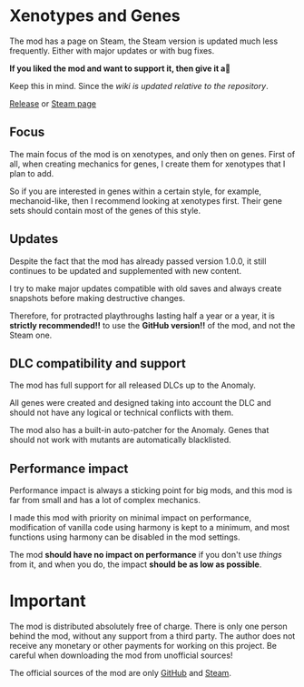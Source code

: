 # Xenotypes and Genes
The mod has a page on Steam, the Steam version is updated much less frequently. Either with major updates or with bug fixes.

**If you liked the mod and want to support it, then give it a**:star2:

Keep this in mind. Since the _wiki is updated relative to the repository_.

[Release](https://github.com/WVCSergkart/WVC_RacesBiotech/releases) or [Steam page](https://steamcommunity.com/sharedfiles/filedetails/?id=2886992038)

## Focus
The main focus of the mod is on xenotypes, and only then on genes. First of all, when creating mechanics for genes, I create them for xenotypes that I plan to add.

So if you are interested in genes within a certain style, for example, mechanoid-like, then I recommend looking at xenotypes first. Their gene sets should contain most of the genes of this style.

## Updates
Despite the fact that the mod has already passed version 1.0.0, it still continues to be updated and supplemented with new content.

I try to make major updates compatible with old saves and always create snapshots before making destructive changes.

Therefore, for protracted playthroughs lasting half a year or a year, it is **strictly recommended!!** to use the **GitHub version!!** of the mod, and not the Steam one.

## DLC compatibility and support
The mod has full support for all released DLCs up to the Anomaly.

All genes were created and designed taking into account the DLC and should not have any logical or technical conflicts with them.

The mod also has a built-in auto-patcher for the Anomaly. Genes that should not work with mutants are automatically blacklisted.

## Performance impact
Performance impact is always a sticking point for big mods, and this mod is far from small and has a lot of complex mechanics.

I made this mod with priority on minimal impact on performance, modification of vanilla code using harmony is kept to a minimum, and most functions using harmony can be disabled in the mod settings.

The mod **should have no impact on performance** if you don't use _things_ from it, and when you do, the impact **should be as low as possible**.

# Important
The mod is distributed absolutely free of charge. There is only one person behind the mod, without any support from a third party. The author does not receive any monetary or other payments for working on this project. Be careful when downloading the mod from unofficial sources!

The official sources of the mod are only [GitHub](https://github.com/WVCSergkart/WVC_RacesBiotech) and [Steam](https://steamcommunity.com/sharedfiles/filedetails/?id=2886992038).